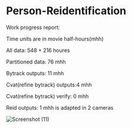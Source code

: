 # Person-Reidentification

Work progress report:

Time units are in movie half-hours(mhh)

All data: 548 + 216 houres

Partitioned data: 76 mhh

Bytrack outputs: 11 mhh

Cvat(refine bytrack) outputs:4 mhh

Cvat(refine bytrack) verify: 0 mhh

Reid outputs: 1 mhh is adapted in 2 cameras


<!-- [![Ashutosh's github activity graph](https://github-readme-activity-graph.cyclic.app/graph?username=Ashutosh00710)](https://github.com/ashutosh00710/github-readme-activity-graph) -->

![Screenshot (11)](https://github.com/Person-Reidentification/Person-Reidentification/assets/68585351/c1f2f175-54b4-471e-ab25-56e55dac53ab)

